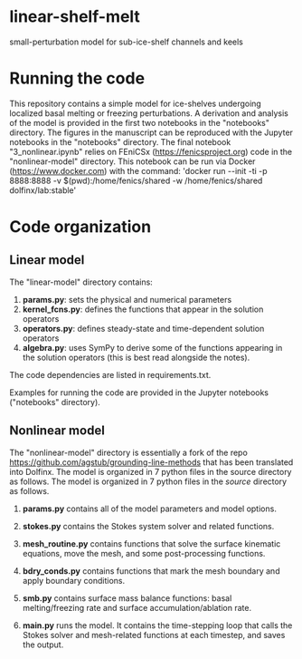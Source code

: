 # linear-shelf-melt
small-perturbation model for sub-ice-shelf channels and keels

# Running the code
This repository contains a simple model for ice-shelves undergoing localized basal melting or freezing perturbations. A derivation and analysis of the model is provided in the first two notebooks in the "notebooks" directory. The figures in the manuscript can be reproduced with the Jupyter notebooks in the "notebooks" directory. The final notebook "3_nonlinear.ipynb" relies on FEniCSx (https://fenicsproject.org) code in the "nonlinear-model" directory. This notebook can be run via Docker (https://www.docker.com) with the command:
'docker run --init -ti -p 8888:8888 -v $(pwd):/home/fenics/shared -w /home/fenics/shared dolfinx/lab:stable'

# Code organization
## Linear model
The "linear-model" directory contains:
1. **params.py**: sets the physical and numerical parameters
2. **kernel_fcns.py**: defines the functions that appear in the solution operators
3. **operators.py**: defines steady-state and time-dependent solution operators
4. **algebra.py**: uses SymPy to derive some of the functions appearing in the solution operators (this is best read alongside the notes).  

The code dependencies are listed in requirements.txt.

Examples for running the code are provided in the Jupyter notebooks ("notebooks" directory).

## Nonlinear model
The "nonlinear-model" directory is essentially a fork of the repo https://github.com/agstub/grounding-line-methods that has been translated into Dolfinx.
The model is organized in 7 python files in the source directory as follows.
The model is organized in 7 python files in the *source* directory as follows.

1. **params.py** contains all of the model parameters and model options.

3. **stokes.py** contains the Stokes system solver and related functions.

4. **mesh_routine.py** contains functions that solve the surface kinematic equations, move the mesh,
    and some post-processing functions.

5. **bdry_conds.py** contains functions that mark the mesh boundary and apply boundary conditions.

6. **smb.py** contains surface mass balance functions: basal melting/freezing rate
and surface accumulation/ablation rate.

7. **main.py** runs the model. It contains the time-stepping loop that
calls the Stokes solver and mesh-related functions at each timestep, and saves the output.